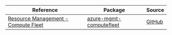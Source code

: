 | Reference | Package | Source |
|---|---|---|
|[Resource Management - Compute Fleet](mgmt-computefleet-readme.md)|[azure-mgmt-computefleet](https://pypi.org/project/azure-mgmt-computefleet)|[GitHub](https://github.com/Azure/azure-sdk-for-python/blob/main/sdk/computefleet/azure-mgmt-computefleet)|

